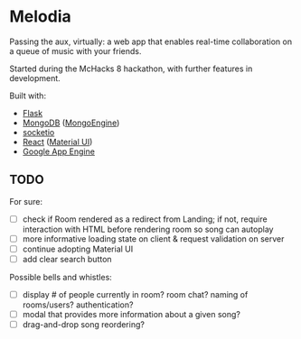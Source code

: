 # Melodia

Passing the aux, virtually: a web app that enables real-time collaboration on a queue of music with your friends.

Started during the McHacks 8 hackathon, with further features in development.

Built with:

- [Flask](https://palletsprojects.com/p/flask/)
- [MongoDB](https://www.mongodb.com/) ([MongoEngine](http://mongoengine.org/))
- [socketio](https://socket.io/)
- [React](https://reactjs.org/) ([Material UI](https://material-ui.com/))
- [Google App Engine](https://cloud.google.com/appengine)

## TODO

For sure:

- [ ] check if Room rendered as a redirect from Landing; if not, require interaction with HTML before rendering room so song can autoplay
- [ ] more informative loading state on client & request validation on server
- [ ] continue adopting Material UI
- [ ] add clear search button

Possible bells and whistles:

- [ ] display # of people currently in room? room chat? naming of rooms/users? authentication?
- [ ] modal that provides more information about a given song?
- [ ] drag-and-drop song reordering?
